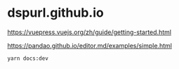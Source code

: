 # dspurl.github.io
https://vuepress.vuejs.org/zh/guide/getting-started.html

https://pandao.github.io/editor.md/examples/simple.html
```
yarn docs:dev
```